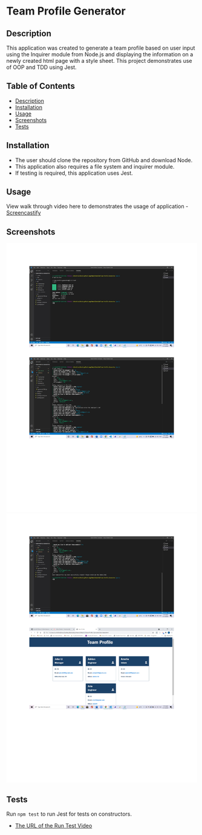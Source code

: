 # Team Profile Generator 

## Description 
This application was created to generate a team profile based on user input using the Inquirer module from Node.js and displaying the information on a newly created html page with a style sheet. This project demonstrates use of OOP and TDD using Jest. 
 
## Table of Contents
* [Description](#description)
* [Installation](#installation)
* [Usage](#usage)
* [Screenshots](#screenshots)
* [Tests](#tests)

## Installation 
* The user should clone the repository from GitHub and download Node. 
* This application also requires a file system and inquirer module. 
* If testing is required, this application uses Jest.

## Usage 
View walk through video here to demonstrates the usage of application - [Screencastify](https://watch.screencastify.com/v/3nIGtyJXz0JHspsjNzCV)

## Screenshots 
![Readme Generator](./assets/img/img1.jpg)
![Readme Generator](./assets/img/img2.jpg)

## Tests
Run `npm test` to run Jest for tests on constructors. 
* [The URL of the Run Test Video](https://watch.screencastify.com/v/FOCYmV0JtZ0vKyBIAUHH)